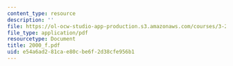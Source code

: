 ```yaml
---
content_type: resource
description: ''
file: https://ol-ocw-studio-app-production.s3.amazonaws.com/courses/3-20-materials-at-equilibrium-sma-5111-fall-2003/e54a6ad281cae80cbe6f2d38cfe956b1_2000_f.pdf
file_type: application/pdf
resourcetype: Document
title: 2000_f.pdf
uid: e54a6ad2-81ca-e80c-be6f-2d38cfe956b1
---
```


